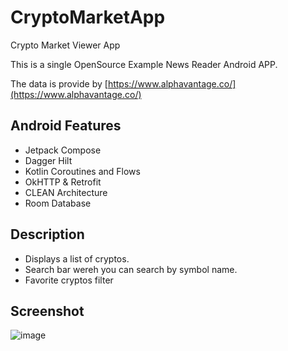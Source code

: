 # CryptoMarketApp
Crypto Market Viewer App

This is a single OpenSource Example News Reader Android APP.

The data is provide by [https://www.alphavantage.co/](https://www.alphavantage.co/)

## Android Features
- Jetpack Compose
- Dagger Hilt
- Kotlin Coroutines and Flows
- OkHTTP & Retrofit
- CLEAN Architecture
- Room Database

## Description

- Displays a list of cryptos.
- Search bar wereh you can search by symbol name.
- Favorite cryptos filter

## Screenshot

![image](https://user-images.githubusercontent.com/8432815/221749355-1f9d4cc3-9348-4231-a072-bc6175514e7a.png)
